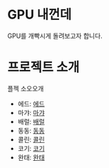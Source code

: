# GPU 내껀데

GPU를 개빡시게 돌려보고자 합니다.

# 프로젝트 소개
플젝 소오오개

- 에드: [에드](/ed.md)
- 마갸: [마갸](myagya.md)
- 배럴: [배럴](readme-better.md)
- 동동: [동동](dd.md)   
- 콜린: [콜린](Collin.md)   
- 코기: [코기](ecsimsw.md)   
- 완태: [완태](wannte.md)   
